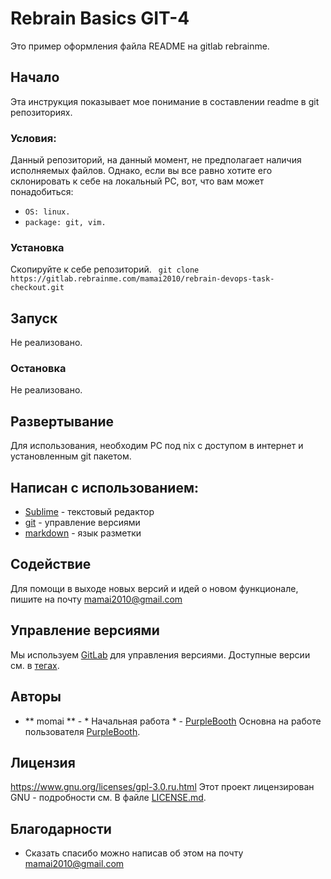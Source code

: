 
# Rebrain Basics GIT-4
 Это пример оформления файла README на gitlab rebrainme.
 ## Начало
 Эта инструкция показывает мое понимание в составлении readme в git репозиториях.
 ### Условия:
Данный репозиторий, на данный момент, не предполагает наличия исполняемых файлов. Однако, если вы все равно хотите его склонировать к себе на локальный PC, вот, что вам может понадобиться:
 - `OS: linux.` 
 - `package: git, vim.`
 ### Установка
Скопируйте к себе репозиторий.
 `  git clone https://gitlab.rebrainme.com/mamai2010/rebrain-devops-task-checkout.git ` 
 ## Запуск
 Не реализовано.
 ### Остановка
 Не реализовано.
 ## Развертывание
Для использования, необходим PC под nix с доступом в интернет и установленным git пакетом.
 ## Написан с использованием:
 * [Sublime](https://www.sublimetext.com/) - текстовый редактор 
 * [git](https://git-scm.com/) - управление версиями 
 * [markdown](https://daringfireball.net/projects/markdown//) - язык разметки
 ## Содействие
 Для помощи в выходе новых версий и идей о новом функционале, пишите на почту mamai2010@gmail.com
  ## Управление версиями
 Мы используем [GitLab](https://about.gitlab.com/) для управления версиями. Доступные версии см. в [тегах](https://gitlab.rebrainme.com/mamai2010/rebrain-devops-task-checkout/tags).
 ## Авторы
 * ** momai ** - * Начальная работа * - [PurpleBooth](https://github.com/PurpleBooth)
 Основна на работе пользователя [PurpleBooth](https://gist.github.com/PurpleBooth/109311bb0361f32d87a2).
 ## Лицензия
 https://www.gnu.org/licenses/gpl-3.0.ru.html
 Этот проект лицензирован GNU - подробности см. В файле [LICENSE.md](LICENSE.md).
 ## Благодарности
 * Сказать спасибо можно написав об этом на почту mamai2010@gmail.com